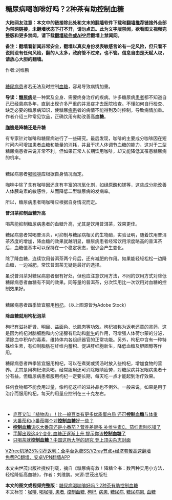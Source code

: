  <h2>糖尿病喝咖啡好吗？2种茶有助控制血糖</h2> <p class="notice"><b>大陆网友注意：本文中的链接除此处和文末的<a href="https://github.com/bannedbook/fanqiang" >翻墙</a>软件下载和<a href="https://github.com/killgcd/justmysocks/blob/master/README.md">翻墙推荐</a>链接外全部为禁网链接，未翻墙状态下打不开，请勿点击。此为文字版禁闻，欲看图文视频完整版和更多禁闻，请下载<a href="https://github.com/bannedbook/fanqiang">翻墙软件或APP</a>后翻墙上禁闻网。</p><p>备注：翻墙看新闻非常安全，翻墙以真实身份发表敏感言论有一定风险，但只看不说则没有任何风险，翻的人太多，政府管不过来，也不管。信息自由是天赋人权，请放心大胆的翻墙。</b></p>  <div class="entry"> <p>作者:刘维鹏</p> <p><br /> <a href="https://www.bannedbook.org/bnews/tag/%E7%B3%96%E5%B0%BF%E7%97%85%E6%82%A3/" class="st_tag internal_tag" rel="tag" title="标签 糖尿病患 下的日志">糖尿病患</a>者若无法及时控制<a href="https://www.bannedbook.org/bnews/tag/%e8%a1%80%e7%b3%96/" class="st_tag internal_tag" rel="tag" title="标签 血糖 下的日志">血糖</a>，容易导致病情加重。 </p> <p><strong>导读：<a href="https://www.bannedbook.org/bnews/tag/%e7%b3%96%e5%b0%bf%e7%97%85/" class="st_tag internal_tag" rel="tag" title="标签 糖尿病 下的日志">糖尿病</a></strong>是一种累及全身、需要终身治疗的疾病。许多糖尿病<a href="https://www.bannedbook.org/bnews/tag/%E6%82%A3%E8%80%85/" class="st_tag internal_tag" rel="tag" title="标签 患者 下的日志">患者</a>都不知道自己已经患病多年，直到出现许多严重的并发症才去医院检查。不懂如何自行检查、缺乏必要的糖尿病知识，使糖尿<a href="https://www.bannedbook.org/bnews/tag/%E7%97%85%E6%82%A3/" class="st_tag internal_tag" rel="tag" title="标签 病患 下的日志">病患</a>者的病情不能得到及时控制，导致病情加重。作者介绍三种常见饮品，正确饮用有助改善高<strong>血糖</strong>。 </p> <p><strong><a href="https://www.bannedbook.org/bnews/tag/%e5%92%96%e5%95%a1/" class="st_tag internal_tag" rel="tag" title="标签 咖啡 下的日志">咖啡</a>是降糖还是升糖</strong> </p> <p>有专家针对咖啡和糖尿病进行了一些研究。最后发现，咖啡的主要成分咖啡因在短时间内可增加患者血糖和能量的消耗，并且干扰人体调节血糖的能力，这对于二型糖尿病患者来说非常不利。但如果正常人长期饮用咖啡，却又能降低其罹患糖尿病的机率。 </p>  <p><br /> 糖尿病患者<a href="https://www.bannedbook.org/bnews/tag/%E5%96%9D%E5%92%96%E5%95%A1/" class="st_tag internal_tag" rel="tag" title="标签 喝咖啡 下的日志">喝咖啡</a>应根据自身情况而定。 </p> <p>咖啡中除了含有咖啡因还含有丰富的抗氧化剂，如绿原酸和镁等，这些成分能改善人体胰岛素的敏感性，从而降低二型糖尿病的发病率。 </p> <p>所以，糖尿病患者喝咖啡应根据自身情况而定。 </p> <p><strong>普洱茶抑制血糖升高</strong> </p> <p>喝茶能抑制糖尿病患者的血糖升高，尤其是饮用普洱茶，效果更佳。 </p>  <p>糖尿病患者常喝普洱茶，可抑制与糖尿病相关的生物酶，实验证明，随着饮用普洱茶浓度的增加，降血糖的效果就越明显，糖尿病患者经常饮用浓度略高的普洱茶后，血糖值基本可以保持在一个稳定状态，很少会产生变化。 </p> <p>除了降血糖，连续饮用普洱茶两个月后，还有减肥的作用。如果能轻轻松松一边降血糖，一边减肥，常饮普洱茶无疑是最好的选择。 </p> <p>虽说普洱茶对糖尿病患者很有好处，但也应注意饮用方法，不同的饮用方式对降低糖尿病患者血糖有不同的效果。同等量的普洱茶，分次饮用比一次饮用对血糖的控制效果好。 </p> <p><br /> 糖尿病患者四季皆宜服用<a href="https://www.bannedbook.org/bnews/tag/%e6%9e%b8%e6%9d%9e/" class="st_tag internal_tag" rel="tag" title="标签 枸杞 下的日志">枸杞</a>。（以上图源皆为Adobe Stock） </p> <p><strong>降血糖就用枸杞泡茶</strong> </p>  <p>枸杞有滋补肝肾、明目、益面色、长肌肉等功效。枸杞被称为返老还童的灵药，这是因为枸杞对脑细胞和内分泌腺有启动和<span class='wp_keywordlink'><a href="https://www.bannedbook.org/forum2/topic1642.html" title="正见网《新生》" target="_blank">新生</a></span>的作用，可增强人体荷尔蒙的分泌，清除血中积存的毒素，维持体内各组织器官的正常功能。另外，枸杞中含有一种特殊维生素，有抑制脂肪在纤维内蓄积、促进肝细胞新生，降低血糖及胆固醇等作用。 </p> <p>糖尿病患者四季皆宜服用枸杞，可以在煮粥或煲汤时放入些枸杞，增加食物的营养。尤其是用枸杞泡茶喝，经常服用还可消除眼睛疲劳，对糖尿病并发眼病患者十分有益。但糖尿病患者服用枸杞一定要长期，每天吃一点才能起到治疗效果。 </p> <p>任何食物都不能食用过量，像枸杞这样的滋补品也不例外。一般来说，如果是用于治疗而服用枸杞，每天的用量应控制在三十克左右。 </p> <p>&nbsp; </p> <ul class='op-related-articles' title='相关阅读'> <li><a href='https://www.bannedbook.org/bnews/health/20201025/1419894.html' target='_blank'>毛豆又叫「植物肉」！比一般豆类有更多优质蛋白质 还可<b>控制血糖</b>与体重</a></li> <li><a href='https://www.bannedbook.org/bnews/comments/20200826/1386114.html' target='_blank'>大番茄和小番茄哪个对<b>控制血糖</b>好一些？</a></li> <li><a href='https://www.bannedbook.org/bnews/health/20200819/1382492.html' target='_blank'><b>控制血糖</b>该吃大番茄还是小番茄？营养差很多 补维生素C、茄红素别吃错了</a></li> <li><a href='https://www.bannedbook.org/bnews/health/20200306/1289102.html' target='_blank'>手脚出现这4个变化 血糖正逐渐上升 提示你该<b>控制血糖</b>了</a></li> <li><a href='https://www.bannedbook.org/bnews/health/20191223/1246040.html' target='_blank'>只喝茶就<b>控制血糖</b>？中国这所大学的研究 登上顶尖杂志封面</a></li> </ul> <p class="texttj"> <a href="https://github.com/bannedbook/fanqiang/wiki/V2ray%E6%9C%BA%E5%9C%BA" target="_blank">V2free机场25%引荐返利：全平台免费SS/V2ray节点+经济套餐高速翻墙</a><br/> <a href="https://github.com/bannedbook/fanqiang/wiki/%E7%A6%81%E9%97%BB%E7%BD%91%E5%AE%89%E5%8D%93%E7%BF%BB%E5%A2%99%E6%96%B0%E9%97%BBAPP" target="_blank">免费PC翻墙、安卓VPN翻墙APP</a></p><p>本文由世茂出版社授权刊载，摘自《糖尿病有救！降糖全书：数百种实用小方法，轻松降低高血糖》，作者：刘维鹏。来源:世茂出版社</p> <a name='sharetosocial'></a>       <div><b>本文的图文或视频完整版</b>：<a href='https://www.bannedbook.org/bnews/comments/20201229/1456680.html'>糖尿病喝咖啡好吗？2种茶有助控制血糖</a></div>  </div><!--END ENTRY--> <div class="postfooter"> <div>本文标签：<a href="https://www.bannedbook.org/bnews/tag/%e5%92%96%e5%95%a1/" rel="tag">咖啡</a>, <a href="https://www.bannedbook.org/bnews/tag/%E5%96%9D%E5%92%96%E5%95%A1/" rel="tag">喝咖啡</a>, <a href="https://www.bannedbook.org/bnews/tag/%E6%82%A3%E8%80%85/" rel="tag">患者</a>, <a href="https://www.bannedbook.org/bnews/tag/%E6%8E%A7%E5%88%B6%E8%A1%80%E7%B3%96/" rel="tag">控制血糖</a>, <a href="https://www.bannedbook.org/bnews/tag/%e6%9e%b8%e6%9d%9e/" rel="tag">枸杞</a>, <a href="https://www.bannedbook.org/bnews/tag/%E7%97%85%E6%82%A3/" rel="tag">病患</a>, <a href="https://www.bannedbook.org/bnews/tag/%e7%b3%96%e5%b0%bf%e7%97%85/" rel="tag">糖尿病</a>, <a href="https://www.bannedbook.org/bnews/tag/%E7%B3%96%E5%B0%BF%E7%97%85%E6%82%A3/" rel="tag">糖尿病患</a>, <a href="https://www.bannedbook.org/bnews/tag/%e8%a1%80%e7%b3%96/" rel="tag">血糖</a></div>  </div><!--END POSTFOOTER--> 